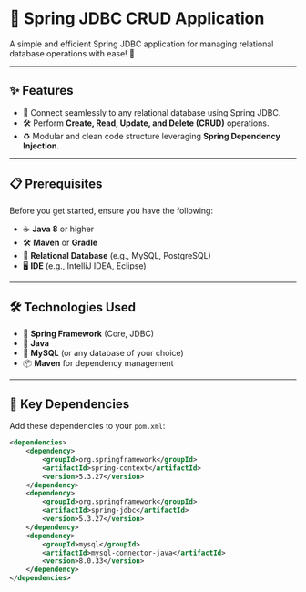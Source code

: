 # 🌱 Spring JDBC CRUD Application  
A simple and efficient Spring JDBC application for managing relational database operations with ease! 🚀  

---

## ✨ Features  
- 🔗 Connect seamlessly to any relational database using Spring JDBC.  
- 🛠️ Perform **Create, Read, Update, and Delete (CRUD)** operations.  
- ♻️ Modular and clean code structure leveraging **Spring Dependency Injection**.  

---

## 📋 Prerequisites  
Before you get started, ensure you have the following:  

- ☕ **Java 8** or higher  
- 🛠️ **Maven** or **Gradle**  
- 💾 **Relational Database** (e.g., MySQL, PostgreSQL)  
- 🖥️ **IDE** (e.g., IntelliJ IDEA, Eclipse)  

---

## 🛠️ Technologies Used  
- 🌸 **Spring Framework** (Core, JDBC)  
- 🔵 **Java**  
- 🐬 **MySQL** (or any database of your choice)  
- 📦 **Maven** for dependency management  

---

## 🧩 Key Dependencies  
Add these dependencies to your `pom.xml`:

```xml
<dependencies>  
    <dependency>  
        <groupId>org.springframework</groupId>  
        <artifactId>spring-context</artifactId>  
        <version>5.3.27</version>  
    </dependency>  
    <dependency>  
        <groupId>org.springframework</groupId>  
        <artifactId>spring-jdbc</artifactId>  
        <version>5.3.27</version>  
    </dependency>  
    <dependency>  
        <groupId>mysql</groupId>  
        <artifactId>mysql-connector-java</artifactId>  
        <version>8.0.33</version>  
    </dependency>  
</dependencies>

